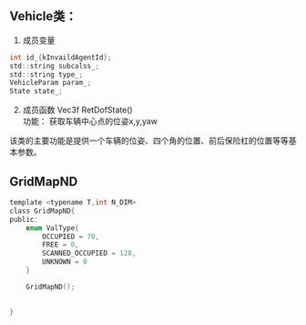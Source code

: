 ## Vehicle类：
1. 成员变量
```C
int id_{kInvaildAgentId};
std::string subcalss_;
std::string type_;
VehicleParam param_;
State state_;
```
2. 成员函数
Vec3f RetDofState()  
功能： 获取车辆中心点的位姿x,y,yaw  
  
该类的主要功能是提供一个车辆的位姿、四个角的位置、前后保险杠的位置等等基本参数。

## GridMapND
```C
template <typename T,int N_DIM>
class GridMapND{
public:
    enum ValType{
        OCCUPIED = 70,
        FREE = 0,
        SCANNED_OCCUPIED = 128,
        UNKNOWN = 0
    }

    GridMapND();

    
}
```